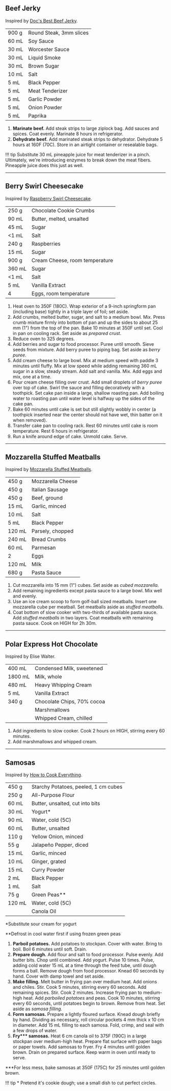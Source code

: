 
## Beef Jerky

Inspired by [Doc's Best Beef Jerky](https://www.allrecipes.com/recipe/142948/docs-best-beef-jerky/).

|||
|:--|:--|
| 900 g | Round Steak, 3mm slices
| 60 mL | Soy Sauce
| 30 mL | Worcester Sauce
| 30 mL | Liquid Smoke
| 30 mL | Brown Sugar
| 10 mL | Salt
| 5 mL  | Black Pepper
| 5 mL  | Meat Tenderizer
| 5 mL  | Garlic Powder
| 5 mL  | Onion Powder
| 5 mL  | Paprika


1. **Marinate beef.** Add steak strips to large ziplock bag. Add sauces and spices. Coat evenly. Marinate 8 hours in refrigerator.
2. **Dehydrate beef.** Add marinated steak strips to dehydrator. Dehydrate 5 hours at 160F (70C). Store in an airtight container or resealable bags.

!!! tip
    Substitute 30 mL pineapple juice for meat tenderizer in a pinch. Ultimately, we're introducing enzymes to break down the meat fibers. Pineapple juice does this just as well.


---

## Berry Swirl Cheesecake

Inspired by [Raspberry Swirl Cheesecake](https://smittenkitchen.com/2014/08/raspberry-swirl-cheesecake/).

|||
|:--|:--|
| 250 g  | Chocolate Cookie Crumbs
| 90 mL  | Butter, melted, unsalted
| 45 mL  | Sugar
| <1 mL  | Salt
| 240 g  | Raspberries
| 15 mL  | Sugar
| 900 g  | Cream Cheese, room temperature
| 360 mL | Sugar
| <1 mL  | Salt
| 5 mL   | Vanilla Extract
| 4      | Eggs, room temperature

1. Heat oven to 350F (180C). Wrap exterior of a 9-inch springform pan (including base) tightly in a triple layer of foil; set aside.
2. Add crumbs, melted butter, sugar, and salt to a medium bowl. Mix. Press crumb mixture firmly into bottom of pan and up the sides to about 25 mm (1") from the top of the pan. Bake 10 minutes at 350F until set. Cool in pan on cooling rack. Set aside as *prepared crust*.
3. Reduce oven to 325 degrees.
4. Add berries and sugar to food processor. Puree until smooth. Sieve seeds from mixture. Add berry puree to piping bag. Set aside as *berry puree*.
5. Add cream cheese to large bowl. Mix at medium speed with paddle 3 minutes until fluffy. Mix at low speed while adding remaining 360 mL sugar in a slow, steady stream. Add salt and vanilla. Mix. Add eggs and mix, one at a time.
6. Pour cream cheese filling over crust. Add small droplets of *berry puree* over top of cake. Swirl the sauce and filling decoratively with a toothpick. Set cake pan inside a large, shallow roasting pan. Add boiling water to roasting pan until water level is halfway up the sides of the cake pan.
7. Bake 60 minutes until cake is set but still slightly wobbly in center (a toothpick inserted near the center should not have wet, thin batter on it when removed).
8. Transfer cake pan to cooling rack. Rest 60 minutes until cake is room temperature. Rest 6 hours in refrigerator.
9. Run a knife around edge of cake. Unmold cake. Serve.


---

## Mozzarella Stuffed Meatballs

Inspired by [Mozzarella Stuffed Meatballs](https://www.reddit.com/r/GifRecipes/comments/dfeca6/mozzarella_stuffed_meatballs/).

|||
|:--|:--|
| 450 g  | Mozzarella Cheese
| 450 g  | Italian Sausage
| 450 g  | Beef, ground
| 15 mL  | Garlic, minced
| 10 mL  | Salt
| 5 mL   | Black Pepper
| 120 mL | Parsely, chopped
| 240 mL | Bread Crumbs
| 60 mL  | Parmesan
| 2      | Eggs
| 120 mL | Milk
| 680 g  | Pasta Sauce

1. Cut mozzarella into 15 mm (1") cubes. Set aside as *cubed mozzarella*.
2. Add remaining ingredients except pasta sauce to a large bowl. Mix well and evenly.
3. Use an ice cream scoop to form golf-ball sized meatballs. Insert one mozzarella cube per meatball. Set meatballs aside as *stuffed meatballs*.
4. Coat bottom of slow cooker with two-thirds of available pasta sauce. Add *stuffed meatballs* in two layers. Coat meatballs with remaining pasta sauce. Cook on HIGH for 2h 30m.


---

## Polar Express Hot Chocolate

Inspired by Elise Walter.

|||
|:--|:--|
| 400 mL  | Condensed Milk, sweetened
| 1800 mL | Milk, whole
| 480 mL  | Heavy Whipping Cream
| 5 mL    | Vanilla Extract
| 340 g   | Chocolate Chips, 70% cocoa
|         | Marshmallows
|         | Whipped Cream, chilled

1. Add ingredients to slow cooker. Cook 2 hours on HIGH, stirring every 60 minutes.
2. Add marshmallows and whipped cream.


---

## Samosas

Inspired by [How to Cook Everything](https://www.amazon.com/How-Cook-Everything-Recipes-Anniversary/dp/0764578650).

|||
|:--|:--|
| 450 g  | Starchy Potatoes, peeled, 1 cm cubes
| 250 g  | All-Purpose Flour
| 60 mL  | Butter, unsalted, cut into bits
| 30 mL  | Yogurt*
| 90 mL  | Water, cold (5C)
| 60 mL  | Butter, unsalted
| 110 g  | Yellow Onion, minced
| 55 g   | Jalapeño Pepper, diced
| 15 mL  | Garlic, minced
| 10 mL  | Ginger, grated
| 15 mL  | Curry Powder
| 2 mL   | Black Pepper
| 1 mL   | Salt
| 75 g   | Green Peas**
| 120 mL | Water, cold (5C)
|        | Canola Oil

*Substitute sour cream for yogurt

**Defrost in cool water first if using frozen green peas

1. **Parboil potatoes.** Add potatoes to stockpan. Cover with water. Bring to boil. Boil 6 minutes until soft. Drain.
2. **Prepare dough.** Add flour and salt to food processor. Pulse evenly. Add butter bits. Chop until combined. Add yogurt. Pulse 10 times. Pulse, adding cold water 15 mL at a time through the feed tube, until dough forms a ball. Remove dough from food processor. Knead 60 seconds by hand. Cover with damp towel and set aside.
3. **Make filling.** Melt butter in frying pan over medium heat. Add onions and chiles. Stir. Cook 5 minutes, stirring every 60 seconds. Add remaining spices. Stir. Cook 2 minutes. Increase frying pan to medium-high heat. Add *parboiled potatoes* and peas. Cook 10 minutes, stirring every 60 seconds, until potatoes begin to brown. Remove from heat. Set aside as *samosa filling.*
4. **Form samosas.** Prepare a lightly floured surface. Knead dough briefly by hand. Dividing as necessary, roll circular pockets 4 mm thick x 10 cm in diameter. Add 15 mL filling to each samosa. Fold, crimp, and seal with a few drops of water.
5. **Fry\*\*\* samosas.** Heat 6 cm canola oil to 375F (190C) in a large stockpan over medium-high heat. Prepare flat surface with paper bags or paper towels. Add samosas to fryer. Fry 4 minutes until golden brown. Drain on prepared surface. Keep warm in oven until ready to serve.

***For less mess, bake samosas at 350F (175C) for 25 minutes until golden brown.

!!! tip
    * Pretend it's cookie dough; use a small dish to cut perfect circles.
